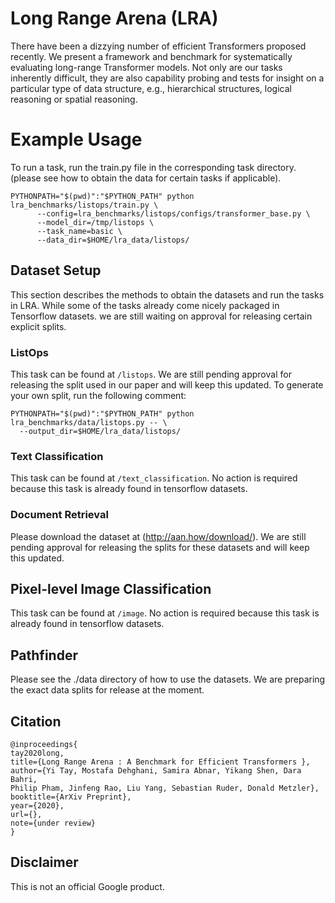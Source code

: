 # Long Range Arena (LRA)

There have been a dizzying number of efficient Transformers proposed recently.
We present a framework and benchmark for systematically evaluating long-range
Transformer models. Not only are our tasks inherently difficult, they are also
capability probing and tests for insight on a particular type of data structure,
e.g., hierarchical structures, logical reasoning or spatial reasoning.

# Example Usage

To run a task, run the train.py file in the corresponding task directory.
(please see how to obtain the data for certain tasks if applicable).

```
PYTHONPATH="$(pwd)":"$PYTHON_PATH" python lra_benchmarks/listops/train.py \
      --config=lra_benchmarks/listops/configs/transformer_base.py \
      --model_dir=/tmp/listops \
      --task_name=basic \
      --data_dir=$HOME/lra_data/listops/
```

## Dataset Setup

This section describes the methods to obtain the datasets and run the tasks in
LRA. While some of the tasks already come nicely packaged in Tensorflow
datasets. we are still waiting on approval for releasing certain explicit
splits.

### ListOps

This task can be found at `/listops`. We are still pending approval for
releasing the split used in our paper and will keep this updated. To generate
your own split, run the following comment:

```
PYTHONPATH="$(pwd)":"$PYTHON_PATH" python lra_benchmarks/data/listops.py -- \
  --output_dir=$HOME/lra_data/listops/
```

### Text Classification

This task can be found at `/text_classification`. No action is required because
this task is already found in tensorflow datasets.

### Document Retrieval

Please download the dataset at (http://aan.how/download/). We are still pending
approval for releasing the splits for these datasets and will keep this updated.

## Pixel-level Image Classification

This task can be found at `/image`. No action is required because this task is
already found in tensorflow datasets.

## Pathfinder

Please see the ./data directory of how to use the datasets. We are preparing the
exact data splits for release at the moment.

## Citation

```
@inproceedings{
tay2020long,
title={Long Range Arena : A Benchmark for Efficient Transformers },
author={Yi Tay, Mostafa Dehghani, Samira Abnar, Yikang Shen, Dara Bahri,
Philip Pham, Jinfeng Rao, Liu Yang, Sebastian Ruder, Donald Metzler},
booktitle={ArXiv Preprint},
year={2020},
url={},
note={under review}
}
```

## Disclaimer

This is not an official Google product.
